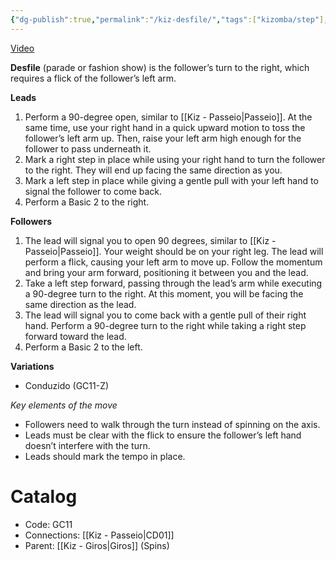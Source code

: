 ```yaml
---
{"dg-publish":true,"permalink":"/kiz-desfile/","tags":["kizomba/step"],"created":"2024-10-03T13:46:16.902-04:00","updated":"2025-01-28T12:18:27.990-05:00"}
---
```



[Video](https://youtu.be/n0ucei3twWw)

**Desfile** (parade or fashion show) is the follower’s turn to the right, which requires a flick of the follower’s left arm.

**Leads**
1. Perform a 90-degree open, similar to [[Kiz - Passeio\|Passeio]]. At the same time, use your right hand in a quick upward motion to toss the follower’s left arm up. Then, raise your left arm high enough for the follower to pass underneath it.
2. Mark a right step in place while using your right hand to turn the follower to the right. They will end up facing the same direction as you.
3. Mark a left step in place while giving a gentle pull with your left hand to signal the follower to come back.
4. Perform a Basic 2 to the right.

**Followers**
1. The lead will signal you to open 90 degrees, similar to [[Kiz - Passeio\|Passeio]]. Your weight should be on your right leg. The lead will perform a flick, causing your left arm to move up. Follow the momentum and bring your arm forward, positioning it between you and the lead.
2. Take a left step forward, passing through the lead’s arm while executing a 90-degree turn to the right. At this moment, you will be facing the same direction as the lead.
3. The lead will signal you to come back with a gentle pull of their right hand. Perform a 90-degree turn to the right while taking a right step forward toward the lead.
4. Perform a Basic 2 to the left.

**Variations**
- Conduzido (GC11-Z)

*Key elements of the move*
- Followers need to walk through the turn instead of spinning on the axis.
- Leads must be clear with the flick to ensure the follower’s left hand doesn’t interfere with the turn.
- Leads should mark the tempo in place.

# Catalog

- Code: GC11
- Connections: [[Kiz - Passeio\|CD01]]
- Parent: [[Kiz - Giros\|Giros]] (Spins)
